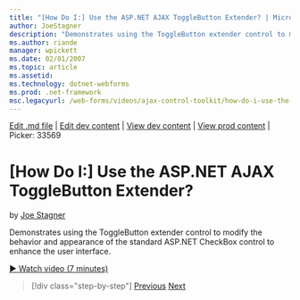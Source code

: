 ```yaml
---
title: "[How Do I:] Use the ASP.NET AJAX ToggleButton Extender? | Microsoft Docs"
author: JoeStagner
description: "Demonstrates using the ToggleButton extender control to modify the behavior and appearance of the standard ASP.NET CheckBox control to enhance the user inter..."
ms.author: riande
manager: wpickett
ms.date: 02/01/2007
ms.topic: article
ms.assetid: 
ms.technology: dotnet-webforms
ms.prod: .net-framework
msc.legacyurl: /web-forms/videos/ajax-control-toolkit/how-do-i-use-the-aspnet-ajax-togglebutton-extender
---
```

[Edit .md file](C:\Projects\msc\dev\Msc.Www\Web.ASP\App_Data\github\web-forms\videos\ajax-control-toolkit\how-do-i-use-the-aspnet-ajax-togglebutton-extender.md) | [Edit dev content](http://www.aspdev.net/umbraco#/content/content/edit/26546) | [View dev content](http://docs.aspdev.net/tutorials/web-forms/videos/ajax-control-toolkit/how-do-i-use-the-aspnet-ajax-togglebutton-extender.html) | [View prod content](http://www.asp.net/web-forms/videos/ajax-control-toolkit/how-do-i-use-the-aspnet-ajax-togglebutton-extender) | Picker: 33569

[How Do I:] Use the ASP.NET AJAX ToggleButton Extender?
====================
by [Joe Stagner](https://github.com/JoeStagner)

Demonstrates using the ToggleButton extender control to modify the behavior and appearance of the standard ASP.NET CheckBox control to enhance the user interface.

[&#9654; Watch video (7 minutes)](https://channel9.msdn.com/Blogs/ASP-NET-Site-Videos/how-do-i-use-the-aspnet-ajax-togglebutton-extender)

>[!div class="step-by-step"] [Previous](how-do-i-use-the-aspnet-ajax-hovermenu-extender.md) [Next](how-do-i-use-the-aspnet-ajax-dropshadow-extender.md)